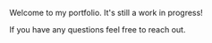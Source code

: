 Welcome to my portfolio. It's still a work in progress!

If you have any questions feel free to reach out.
